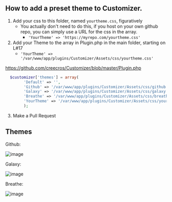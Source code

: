 ## How to add a preset theme to Customizer.
1. Add your css to this folder, named `yourtheme.css`, figuratively
   * You actually don't need to do this, if you host on your own github repo, you can simply use a URL for the css in the array.
     * `'YourTheme' => 'https://myrepo.com/yourtheme.css'`
2. Add your Theme to the array in Plugin.php in the main folder, starting on L#17
   * `'YourTheme' => '/var/www/app/plugins/Customizer/Assets/css/yourtheme.css'`
  
https://github.com/creecros/Customizer/blob/master/Plugin.php

``` php
  $customizer['themes'] = array(
		'Default' => '',
		'Github' => '/var/www/app/plugins/Customizer/Assets/css/github.css',
		'Galaxy' => '/var/www/app/plugins/Customizer/Assets/css/galaxy.css',
		'Breathe' => '/var/www/app/plugins/Customizer/Assets/css/breathe.css',
		'YourTheme' => '/var/www/app/plugins/Customizer/Assets/css/yourtheme.css'
		);
```
3. Make a Pull Request

Themes
--------

Github:

![image](https://user-images.githubusercontent.com/26339368/47761386-8636b880-dc8e-11e8-9b6e-c46e7b5dcc44.png)

Galaxy:

![image](https://user-images.githubusercontent.com/26339368/47761350-68695380-dc8e-11e8-9e87-a9471e5e1adf.png)


Breathe:

![image](https://user-images.githubusercontent.com/26339368/47761312-47086780-dc8e-11e8-9460-5b1ce4b54d5e.png)
